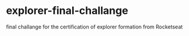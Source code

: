# explorer-final-challange
final challange for the certification of explorer formation from Rocketseat
